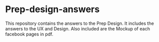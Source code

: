# Prep-design-answers
This repository contains the answers  to the Prep Design. It includes the answers to the UX and Design.
Also included are the Mockup of each facebook pages in pdf.
